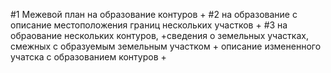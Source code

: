 #1 Межевой план на образование контуров +
#2 на образование с описание местоположения  границ  нескольких участков +
#3 на обраование нескольких контуров, +сведения о земельных участках, смежных с образуемым земельным участком +
   описание измененного  учатска с образованием контуров +